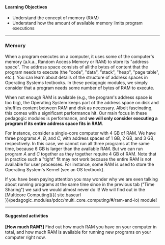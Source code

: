 
#### Learning Objectives

- Understand the concept of memory (RAM)
- Understand how the amount of available memory limits program executions

---

### Memory

When a program executes on a computer, it uses some of the computer's
memory (a.k.a., Random Access Memory or RAM) to store its "address space". 
The address space consists of all the bytes of content that the program 
needs to execute (the "code", "data", "stack", "heap", "page table", etc.). 
You can learn about details of the structure of address spaces in 
Operating Systems textbooks. In these pedagogic modules, we simply 
consider that a program needs some number of bytes of RAM to execute.

When not enough RAM is available (e.g., the program's address space is too
big), the Operating System keeps part of the address space on disk and
shuffles content between RAM and disk as necessary. Albeit fascinating,
this comes with a significant performance hit. Our main focus in these
pedagogic modules is performance, and **we will only consider executing
a program if its entire address space fits in RAM**.  

For instance, consider a single-core computer with 4 GB of RAM. We have
three programs *A*, *B*, and *C*, with address spaces of 1 GB, 2 GB, and 3
GB, respectively.  In this case, we cannot run all three programs at the
same time, because 6 GB is larger than the available RAM. But we can run
program *A* and *C* together as they together require 4 GB of RAM.  Note
that in practice such a "tight" fit may not work because the entire RAM is
not available for user processes. For instance, some RAM is used
to store the Operating System's Kernel (see an OS textbook).

If you have been paying attention you may wonder why we are even talking 
about running programs at the same time since in the previous tab ("Time
Sharing") we said we would almost never do it!  We will find out in the 
[Multicore Computing]({{ site.baseurl }}/pedagogic_modules/pdcc/multi_core_computing/#/ram-and-io) 
module!

---

#### Suggested activities

**[How much RAM?]** Find out how much RAM you have on your computer in total, and how much RAM is available for running new programs on your computer right now.
